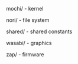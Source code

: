 mochi/  - kernel

nori/   - file system

shared/ - shared constants

wasabi/ - graphics

zap/    - firmware
